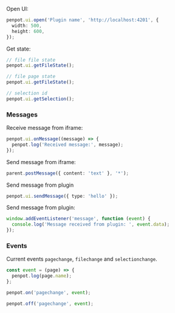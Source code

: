 Open UI:

```ts
penpot.ui.open('Plugin name', 'http://localhost:4201', {
  width: 500,
  height: 600,
});
```

Get state:

```ts
// file file state
penpot.ui.getFileState();

// file page state
penpot.ui.getFileState();

// selection id
penpot.ui.getSelection();
```

### Messages

Receive message from iframe:

```ts
penpot.ui.onMessage((message) => {
  penpot.log('Received message:', message);
});
```

Send message from iframe:

```ts
parent.postMessage({ content: 'text' }, '*');
```

Send message from plugin

```ts
penpot.ui.sendMessage({ type: 'hello' });
```

Send message from plugin:

```ts
window.addEventListener('message', function (event) {
  console.log('Message received from plugin: ', event.data);
});
```

### Events

Current events `pagechange`, `filechange` and `selectionchange`.

```ts
const event = (page) => {
  penpot.log(page.name);
};

penpot.on('pagechange', event);

penpot.off('pagechange', event);
```
